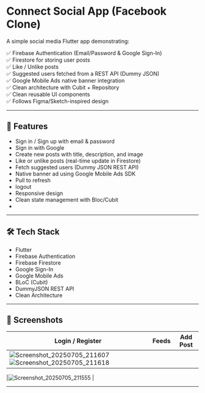# Connect Social App (Facebook  Clone)

A simple social media Flutter app demonstrating:

✅ Firebase Authentication (Email/Password & Google Sign-In)  
✅ Firestore for storing user posts  
✅ Like / Unlike posts  
✅ Suggested users fetched from a REST API (Dummy JSON)  
✅ Google Mobile Ads native banner integration  
✅ Clean architecture with Cubit + Repository  
✅ Clean reusable UI components  
✅ Follows Figma/Sketch-inspired design  

---

## 🚀 Features

- Sign in / Sign up with email & password  
- Sign in with Google  
- Create new posts with title, description, and image  
- Like or unlike posts (real-time update in Firestore)  
- Fetch suggested users (Dummy JSON REST API)  
- Native banner ad using Google Mobile Ads SDK  
- Pull to refresh
- logout
- Responsive design  
- Clean state management with Bloc/Cubit
- 

---

## 🛠 Tech Stack

- Flutter  
- Firebase Authentication  
- Firebase Firestore  
- Google Sign-In  
- Google Mobile Ads  
- BLoC (Cubit)  
- DummyJSON REST API  
- Clean Architecture

---

## 📸 Screenshots

| Login / Register | Feeds | Add Post |
|------------------|-------|----------|
|  ![Screenshot_20250705_211607](https://github.com/user-attachments/assets/f8353b10-4ce5-4972-8050-d46b772d9097)![Screenshot_20250705_211618](https://github.com/user-attachments/assets/534bb22c-7b9a-4e89-9f8f-3f437bb524a0)

|![Screenshot_20250705_211555](https://github.com/user-attachments/assets/fe097ea0-3dfd-4be5-a42f-8f142a318955)
 |

---


